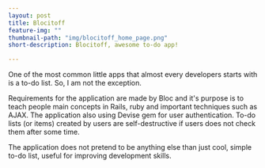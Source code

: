 ```yaml
---
layout: post
title: Blocitoff
feature-img: ""
thumbnail-path: "img/blocitoff_home_page.png"
short-description: Blocitoff, awesome to-do app!

---
```

One of the most common little apps that almost every developers starts with is a to-do list. So, I am not the exception.

Requirements for the application are made by Bloc and it's purpose is to teach people main concepts in Rails, ruby and important techniques such as AJAX.
The application also using Devise gem for user authentication. To-do lists (or items) created by users are self-destructive if users does not check them after some time.

The application does not pretend to be anything else than just cool, simple to-do list, useful for improving development skills.  
